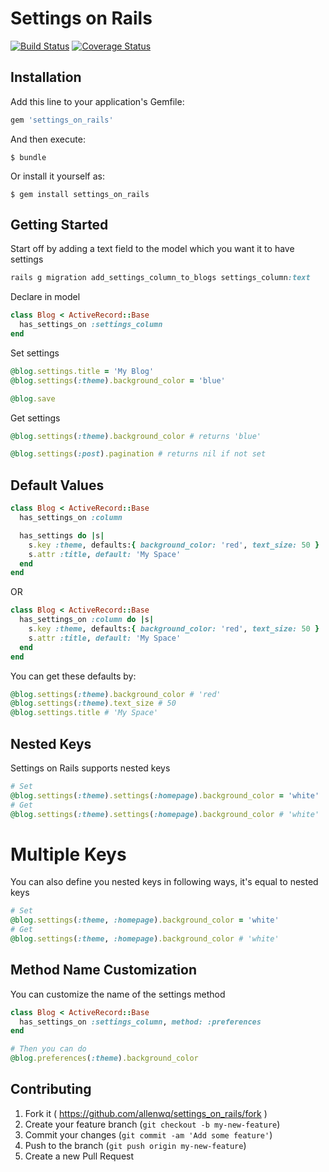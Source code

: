 # Settings on Rails
[![Build Status](https://travis-ci.org/allenwq/settings_on_rails.svg?branch=master)](https://travis-ci.org/allenwq/settings_on_rails)
[![Coverage Status](https://coveralls.io/repos/allenwq/settings_on_rails/badge.svg?branch=master)](https://coveralls.io/r/allenwq/settings_on_rails?branch=master)

## Installation

Add this line to your application's Gemfile:

```ruby
gem 'settings_on_rails'
```

And then execute:

    $ bundle

Or install it yourself as:

    $ gem install settings_on_rails

## Getting Started

Start off by adding a text field to the model which you want it to have settings
```ruby
rails g migration add_settings_column_to_blogs settings_column:text

```

Declare in model
```ruby
class Blog < ActiveRecord::Base
  has_settings_on :settings_column
end
```

Set settings
```ruby
@blog.settings.title = 'My Blog'
@blog.settings(:theme).background_color = 'blue'

@blog.save
```

Get settings
```ruby
@blog.settings(:theme).background_color # returns 'blue'

@blog.settings(:post).pagination # returns nil if not set
```

## Default Values

```ruby
class Blog < ActiveRecord::Base
  has_settings_on :column

  has_settings do |s|
    s.key :theme, defaults:{ background_color: 'red', text_size: 50 }
    s.attr :title, default: 'My Space'
  end
end
```
OR
```ruby
class Blog < ActiveRecord::Base
  has_settings_on :column do |s|
    s.key :theme, defaults:{ background_color: 'red', text_size: 50 }
    s.attr :title, default: 'My Space'
  end
end
```

You can get these defaults by:
```ruby
@blog.settings(:theme).background_color # 'red'
@blog.settings(:theme).text_size # 50
@blog.settings.title # 'My Space'
```

## Nested Keys
Settings on Rails supports nested keys
```ruby
# Set
@blog.settings(:theme).settings(:homepage).background_color = 'white'
# Get
@blog.settings(:theme).settings(:homepage).background_color # 'white'
```

# Multiple Keys
You can also define you nested keys in following ways, it's equal to nested keys
```ruby
# Set
@blog.settings(:theme, :homepage).background_color = 'white'
# Get
@blog.settings(:theme, :homepage).background_color # 'white'
```


## Method Name Customization
You can customize the name of the settings method
```ruby
class Blog < ActiveRecord::Base
  has_settings_on :settings_column, method: :preferences
end

# Then you can do
@blog.preferences(:theme).background_color
```

## Contributing

1. Fork it ( https://github.com/allenwq/settings_on_rails/fork )
2. Create your feature branch (`git checkout -b my-new-feature`)
3. Commit your changes (`git commit -am 'Add some feature'`)
4. Push to the branch (`git push origin my-new-feature`)
5. Create a new Pull Request
